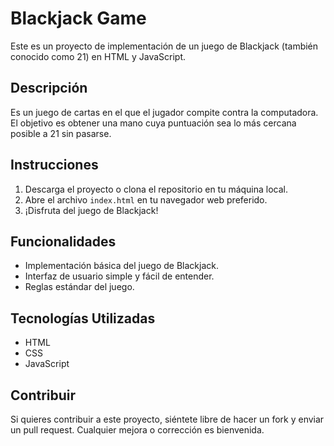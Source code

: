 # Blackjack Game

Este es un proyecto de implementación de un juego de Blackjack (también conocido como 21) en HTML y JavaScript.

## Descripción

Es un juego de cartas en el que el jugador compite contra la computadora. El objetivo es obtener una mano cuya puntuación sea lo más cercana posible a 21 sin pasarse.

## Instrucciones

1. Descarga el proyecto o clona el repositorio en tu máquina local.
2. Abre el archivo `index.html` en tu navegador web preferido.
3. ¡Disfruta del juego de Blackjack!

## Funcionalidades

- Implementación básica del juego de Blackjack.
- Interfaz de usuario simple y fácil de entender.
- Reglas estándar del juego.

## Tecnologías Utilizadas

- HTML
- CSS
- JavaScript

## Contribuir

Si quieres contribuir a este proyecto, siéntete libre de hacer un fork y enviar un pull request. Cualquier mejora o corrección es bienvenida.
